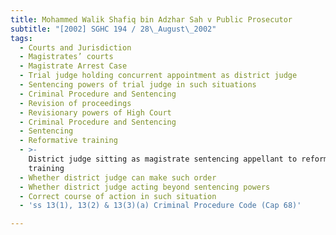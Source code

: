 ```yaml
---
title: Mohammed Walik Shafiq bin Adzhar Sah v Public Prosecutor
subtitle: "[2002] SGHC 194 / 28\_August\_2002"
tags:
  - Courts and Jurisdiction
  - Magistrates’ courts
  - Magistrate Arrest Case
  - Trial judge holding concurrent appointment as district judge
  - Sentencing powers of trial judge in such situations
  - Criminal Procedure and Sentencing
  - Revision of proceedings
  - Revisionary powers of High Court
  - Criminal Procedure and Sentencing
  - Sentencing
  - Reformative training
  - >-
    District judge sitting as magistrate sentencing appellant to reformative
    training
  - Whether district judge can make such order
  - Whether district judge acting beyond sentencing powers
  - Correct course of action in such situation
  - 'ss 13(1), 13(2) & 13(3)(a) Criminal Procedure Code (Cap 68)'

---
```


